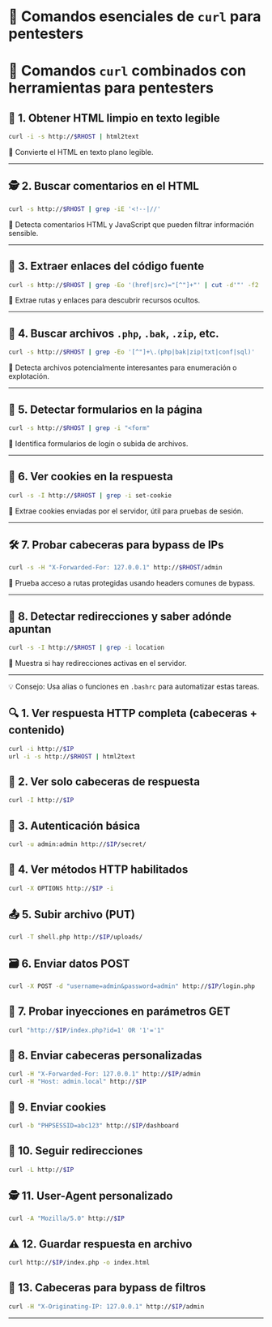 
# 🧰 Comandos esenciales de `curl` para pentesters


# 🔧 Comandos `curl` combinados con herramientas para pentesters

## 📰 1. Obtener HTML limpio en texto legible
```bash
curl -i -s http://$RHOST | html2text
```
📌 Convierte el HTML en texto plano legible.

---

## 🕵️ 2. Buscar comentarios en el HTML
```bash
curl -s http://$RHOST | grep -iE '<!--|//'
```
📌 Detecta comentarios HTML y JavaScript que pueden filtrar información sensible.

---

## 🔎 3. Extraer enlaces del código fuente
```bash
curl -s http://$RHOST | grep -Eo '(href|src)="[^"]+"' | cut -d'"' -f2
```
📌 Extrae rutas y enlaces para descubrir recursos ocultos.

---

## 📂 4. Buscar archivos `.php`, `.bak`, `.zip`, etc.
```bash
curl -s http://$RHOST | grep -Eo '[^"]+\.(php|bak|zip|txt|conf|sql)'
```
📌 Detecta archivos potencialmente interesantes para enumeración o explotación.

---

## 🧪 5. Detectar formularios en la página
```bash
curl -s http://$RHOST | grep -i "<form"
```
📌 Identifica formularios de login o subida de archivos.

---

## 🔐 6. Ver cookies en la respuesta
```bash
curl -s -I http://$RHOST | grep -i set-cookie
```
📌 Extrae cookies enviadas por el servidor, útil para pruebas de sesión.

---

## 🛠️ 7. Probar cabeceras para bypass de IPs
```bash
curl -s -H "X-Forwarded-For: 127.0.0.1" http://$RHOST/admin
```
📌 Prueba acceso a rutas protegidas usando headers comunes de bypass.

---

## 🧠 8. Detectar redirecciones y saber adónde apuntan
```bash
curl -s -I http://$RHOST | grep -i location
```
📌 Muestra si hay redirecciones activas en el servidor.

---

💡 Consejo: Usa alias o funciones en `.bashrc` para automatizar estas tareas.



## 🔍 1. Ver respuesta HTTP completa (cabeceras + contenido)
```bash
curl -i http://$IP
url -i -s http://$RHOST | html2text
```

## 🧠 2. Ver solo cabeceras de respuesta
```bash
curl -I http://$IP
```

## 🔐 3. Autenticación básica
```bash
curl -u admin:admin http://$IP/secret/
```

## 🚪 4. Ver métodos HTTP habilitados
```bash
curl -X OPTIONS http://$IP -i
```

## 📤 5. Subir archivo (PUT)
```bash
curl -T shell.php http://$IP/uploads/
```

## 🗃️ 6. Enviar datos POST
```bash
curl -X POST -d "username=admin&password=admin" http://$IP/login.php
```

## 🧪 7. Probar inyecciones en parámetros GET
```bash
curl "http://$IP/index.php?id=1' OR '1'='1"
```

## 🪪 8. Enviar cabeceras personalizadas
```bash
curl -H "X-Forwarded-For: 127.0.0.1" http://$IP/admin
curl -H "Host: admin.local" http://$IP
```

## 🍪 9. Enviar cookies
```bash
curl -b "PHPSESSID=abc123" http://$IP/dashboard
```

## 🔄 10. Seguir redirecciones
```bash
curl -L http://$IP
```

## 🕵️ 11. User-Agent personalizado
```bash
curl -A "Mozilla/5.0" http://$IP
```

## ⚠️ 12. Guardar respuesta en archivo
```bash
curl http://$IP/index.php -o index.html
```

## 🎯 13. Cabeceras para bypass de filtros
```bash
curl -H "X-Originating-IP: 127.0.0.1" http://$IP/admin
```

---

